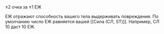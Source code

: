 ±2 очка за ±1 ЕЖ

ЕЖ отражают способность вашего тела выдерживать повреждения. По умолчанию число ЕЖ равняется вашей [[Сила (СЛ, ST)]]. Например, СЛ 10 даст 10 ЕЖ.

